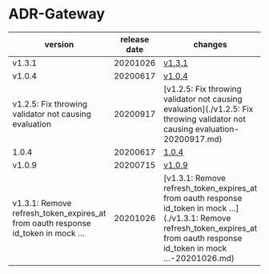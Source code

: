 # ADR-Gateway	


|version|release date|changes|
|---|---|---|
|v1.3.1|20201026|[v1.3.1](./v1.3.1-20201026.md)|
|v1.0.4|20200617|[v1.0.4](./v1.0.4-20200617.md)|
|v1.2.5: Fix throwing validator not causing evaluation|20200917|[v1.2.5: Fix throwing validator not causing evaluation](./v1.2.5: Fix throwing validator not causing evaluation-20200917.md)|
|1.0.4|20200617|[1.0.4](./1.0.4-20200617.md)|
|v1.0.9|20200715|[v1.0.9](./v1.0.9-20200715.md)|
|v1.3.1: Remove refresh_token_expires_at from oauth response id_token in mock …|20201026|[v1.3.1: Remove refresh_token_expires_at from oauth response id_token in mock …](./v1.3.1: Remove refresh_token_expires_at from oauth response id_token in mock …-20201026.md)|
